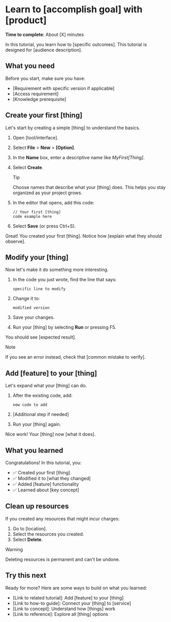 # Learn to [accomplish goal] with [product]

**Time to complete**: About [X] minutes

In this tutorial, you learn how to [specific outcomes]. This tutorial is
designed for [audience description].

## What you need

Before you start, make sure you have:

- [Requirement with specific version if applicable]
- [Access requirement]
- [Knowledge prerequisite]

## Create your first [thing]

Let's start by creating a simple [thing] to understand the basics.

1. Open [tool/interface].

2. Select **File** > **New** > **[Option]**.

3. In the **Name** box, enter a descriptive name like _MyFirst[Thing]_.

4. Select **Create**.

   > [!TIP]
   > Choose names that describe what your [thing] does. This helps you stay
   > organized as your project grows.

5. In the editor that opens, add this code:

   ```language
   // Your first [thing]
   code example here
   ```

6. Select **Save** (or press Ctrl+S).

Great! You created your first [thing]. Notice how [explain what they should
observe].

## Modify your [thing]

Now let's make it do something more interesting.

1. In the code you just wrote, find the line that says:

   ```language
   specific line to modify
   ```

2. Change it to:

   ```language
   modified version
   ```

3. Save your changes.

4. Run your [thing] by selecting **Run** or pressing F5.

You should see [expected result].

> [!NOTE]
> If you see an error instead, check that [common mistake to verify].

## Add [feature] to your [thing]

Let's expand what your [thing] can do.

1. After the existing code, add:

   ```language
   new code to add
   ```

2. [Additional step if needed]

3. Run your [thing] again.

Nice work! Your [thing] now [what it does].

## What you learned

Congratulations! In this tutorial, you:

- ✅ Created your first [thing]
- ✅ Modified it to [what they changed]
- ✅ Added [feature] functionality
- ✅ Learned about [key concept]

## Clean up resources

If you created any resources that might incur charges:

1. Go to [location].
2. Select the resources you created.
3. Select **Delete**.

> [!WARNING]
> Deleting resources is permanent and can't be undone.

## Try this next

Ready for more? Here are some ways to build on what you learned:

- [Link to related tutorial]: Add [feature] to your [thing]
- [Link to how-to guide]: Connect your [thing] to [service]
- [Link to concept]: Understand how [things] work
- [Link to reference]: Explore all [thing] options
